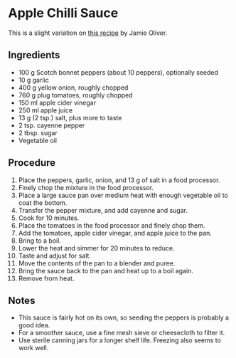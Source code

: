 # Apple Chilli Sauce

This is a slight variation on [this recipe](https://www.facebook.com/jamieoliver/videos/168100810727987/?v=168100810727987) by Jamie Oliver.

## Ingredients

* 100 g Scotch bonnet peppers (about 10 peppers), optionally seeded
* 10 g garlic
* 400 g yellow onion, roughly chopped
* 760 g plug tomatoes, roughly chopped
* 150 ml apple cider vinegar
* 250 ml apple juice
* 13 g (2 tsp.) salt, plus more to taste
* 2 tsp. cayenne pepper
* 2 tbsp. sugar
* Vegetable oil

## Procedure

1. Place the peppers, garlic, onion, and 13 g of salt in a food processor.
2. Finely chop the mixture in the food processor.
3. Place a large sauce pan over medium heat with enough vegetable oil to coat the bottom.
4. Transfer the pepper mixture, and add cayenne and sugar.
5. Cook for 10 minutes.
6. Place the tomatoes in the food processor and finely chop them.
7. Add the tomatoes, apple cider vinegar, and apple juice to the pan.
8. Bring to a boil.
9. Lower the heat and simmer for 20 minutes to reduce.
10. Taste and adjust for salt.
11. Move the contents of the pan to a blender and puree.
12. Bring the sauce back to the pan and heat up to a boil again.
13. Remove from heat.

## Notes

* This sauce is fairly hot on its own, so seeding the peppers is probably a good idea.
* For a smoother sauce, use a fine mesh sieve or cheesecloth to filter it.
* Use sterile canning jars  for a longer shelf life. Freezing also seems to work well.
